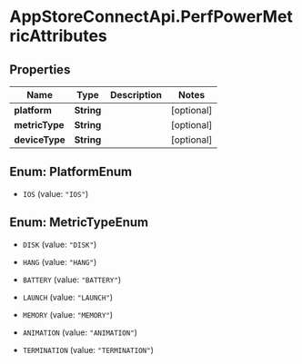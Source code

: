 # AppStoreConnectApi.PerfPowerMetricAttributes

## Properties

Name | Type | Description | Notes
------------ | ------------- | ------------- | -------------
**platform** | **String** |  | [optional] 
**metricType** | **String** |  | [optional] 
**deviceType** | **String** |  | [optional] 



## Enum: PlatformEnum


* `IOS` (value: `"IOS"`)





## Enum: MetricTypeEnum


* `DISK` (value: `"DISK"`)

* `HANG` (value: `"HANG"`)

* `BATTERY` (value: `"BATTERY"`)

* `LAUNCH` (value: `"LAUNCH"`)

* `MEMORY` (value: `"MEMORY"`)

* `ANIMATION` (value: `"ANIMATION"`)

* `TERMINATION` (value: `"TERMINATION"`)




